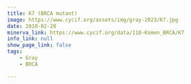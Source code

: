 ```yaml
---
title: K7 (BRCA mutant)
image: https://www.cycif.org/assets/img/gray-2023/K7.jpg
date: 2010-02-20
minerva_link: https://www.cycif.org/data/110-Komen_BRCA/K7
info_link: null
show_page_link: false
tags:
    - Gray
    - BRCA

---
```

